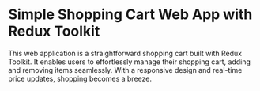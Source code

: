 # Simple Shopping Cart Web App with Redux Toolkit

This web application is a straightforward shopping cart built with Redux Toolkit. 
It enables users to effortlessly manage their shopping cart, adding and removing items seamlessly.
With a responsive design and real-time price updates, shopping becomes a breeze.
